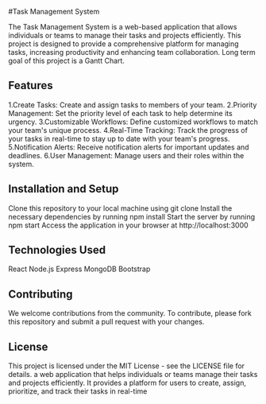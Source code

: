 #Task Management System

The Task Management System is a web-based application that allows individuals or teams to manage their tasks and projects efficiently. This project is designed to provide a comprehensive platform for managing tasks, increasing productivity and enhancing team collaboration.
Long term goal of this project is a Gantt Chart.

## Features

1.Create Tasks: Create and assign tasks to members of your team.
2.Priority Management: Set the priority level of each task to help determine its urgency.
3.Customizable Workflows: Define customized workflows to match your team's unique process.
4.Real-Time Tracking: Track the progress of your tasks in real-time to stay up to date with your team's progress.
5.Notification Alerts: Receive notification alerts for important updates and deadlines.
6.User Management: Manage users and their roles within the system.

## Installation and Setup

Clone this repository to your local machine using git clone <repo-link>
Install the necessary dependencies by running npm install
Start the server by running npm start
Access the application in your browser at http://localhost:3000

## Technologies Used

React
Node.js
Express
MongoDB
Bootstrap
  
## Contributing

We welcome contributions from the community. To contribute, please fork this repository and submit a pull request with your changes.

## License

This project is licensed under the MIT License - see the LICENSE file for details. a web application that helps individuals or teams manage their tasks and projects efficiently. It provides a platform for users to create, assign, prioritize, and track their tasks in real-time
